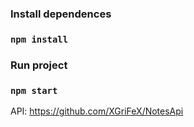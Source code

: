 ### Install dependences

### `npm install`

### Run project

### `npm start`

API: https://github.com/XGriFeX/NotesApi
